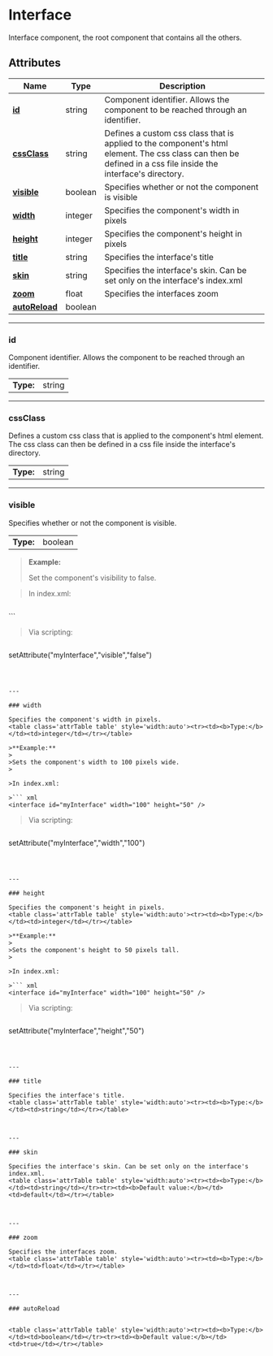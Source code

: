 
# Interface

Interface component, the root component that contains all the others.
## Attributes

|Name|Type|Description|
|---|---|---|
|**[id](#id)**|string|Component identifier. Allows the component to be reached through an identifier.|
|**[cssClass](#cssClass)**|string|Defines a custom css class that is applied to the component's html element. The css class can then be defined in a css file inside the interface's directory.|
|**[visible](#visible)**|boolean|Specifies whether or not the component is visible|
|**[width](#width)**|integer|Specifies the component's width in pixels|
|**[height](#height)**|integer|Specifies the component's height in pixels|
|**[title](#title)**|string|Specifies the interface's title|
|**[skin](#skin)**|string|Specifies the interface's skin. Can be set only on the interface's index.xml|
|**[zoom](#zoom)**|float|Specifies the interfaces zoom|
|**[autoReload](#autoReload)**|boolean||


---

### id

Component identifier. Allows the component to be reached through an identifier.
<table class='attrTable table' style='width:auto'><tr><td><b>Type:</b></td><td>string</td></tr></table>



---

### cssClass

Defines a custom css class that is applied to the component's html element. The css class can then be defined in a css file inside the interface's directory.
<table class='attrTable table' style='width:auto'><tr><td><b>Type:</b></td><td>string</td></tr></table>



---

### visible

Specifies whether or not the component is visible.
<table class='attrTable table' style='width:auto'><tr><td><b>Type:</b></td><td>boolean</td></tr></table>

>**Example:**
>
>Set the component's visibility to false.
>

>In index.xml:

>``` xml
<interface id="myInterface" visible="false" />
```

>Via scripting:

>``` js
setAttribute("myInterface","visible","false")
```



---

### width

Specifies the component's width in pixels.
<table class='attrTable table' style='width:auto'><tr><td><b>Type:</b></td><td>integer</td></tr></table>

>**Example:**
>
>Sets the component's width to 100 pixels wide.
>

>In index.xml:

>``` xml
<interface id="myInterface" width="100" height="50" />
```

>Via scripting:

>``` js
setAttribute("myInterface","width","100")
```



---

### height

Specifies the component's height in pixels.
<table class='attrTable table' style='width:auto'><tr><td><b>Type:</b></td><td>integer</td></tr></table>

>**Example:**
>
>Sets the component's height to 50 pixels tall.
>

>In index.xml:

>``` xml
<interface id="myInterface" width="100" height="50" />
```

>Via scripting:

>``` js
setAttribute("myInterface","height","50")
```



---

### title

Specifies the interface's title.
<table class='attrTable table' style='width:auto'><tr><td><b>Type:</b></td><td>string</td></tr></table>



---

### skin

Specifies the interface's skin. Can be set only on the interface's index.xml.
<table class='attrTable table' style='width:auto'><tr><td><b>Type:</b></td><td>string</td></tr><tr><td><b>Default value:</b></td><td>default</td></tr></table>



---

### zoom

Specifies the interfaces zoom.
<table class='attrTable table' style='width:auto'><tr><td><b>Type:</b></td><td>float</td></tr></table>



---

### autoReload


<table class='attrTable table' style='width:auto'><tr><td><b>Type:</b></td><td>boolean</td></tr><tr><td><b>Default value:</b></td><td>true</td></tr></table>

